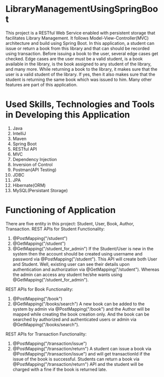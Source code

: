 # LibraryManagementUsingSpringBoot


This project is a RESTful Web Service enabled with persistent storage that facilitates Library Management. It follows Model-View-Controller(MVC) architecture and build using Spring Boot. In this application, a student can issue or return a book from this library and that can should be recorded using transaction. Before issuing a book
to the user, several edge cases get checked. Edge cases are the user must be a valid student, is a book available in the library, is the book assigned to any student of the library, and many more. While returning a book to the library, it makes sure that the user is a valid student of the library. If yes, then it also makes sure that the student is returning the same book which was issued to him. Many other features are part of this application.

# Used Skills, Technologies and Tools in Developing this Application
1) Java
2) IntelliJ
3) Maven
4) Spring Boot
5) RESTful API
6) MVC
7) Dependency Injection
8) Inversion of Control
9) Postman(API Testing)
10) JDBC
11) JPA
12) Hibernate(ORM)
13) MySQL(Persistant Storage)

# Functioning of Application
There are five entity in this project: Student, User, Book, Author, Transaction. REST APIs for Student Functionality:

1) @PostMapping("/student")
2) @GetMapping("/student")
3) @GetMapping("/student_for_admin")
If the Student/User is new in the system then the account should be created using username and password via @PostMapping("/student"). This API will create both User 
and Student. Well, existing user can see their details upon authentication and authorization via @GetMapping("/student"). Whereas the admin can access any student 
he/she wants using @GetMapping("/student_for_admin").

REST APIs for Book Functionality:

1) @PostMapping("/book")
2) @GetMapping("/books/search")
A new book can be added to the system by admin via @PostMapping("/book") and the Author will be mapped while creating the book creation only. And the book can be 
searched by authorized and authenticated users or admin via @GetMapping("/books/search").

REST APIs for Transaction Functionality:

1) @PostMapping("/transaction/issue")
2) @PostMapping("/transaction/return")
A student can issue a book via @PostMapping("/transaction/issue") and will get transactionId if the issue of the book is successful. Students can return a book via 
@PostMapping("/transaction/return") API and the student will be charged with a fine if the book is returned late.

